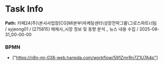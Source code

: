 # Task Info

**Path:** 카페24(주)\본사사업장\[CG]MI본부\마케팅센터\성장전략그룹\그로스파트너팀 / syjeong01 / [275815] 매체사_시장 정보 및 동향 분석 _ 뉴스 내용 수집 / 2025-08-31_00-00-00

### BPMN
- ["https://n8n-mi-038-web.hanpda.com/workflow/591ZmrRn7Z1U7A4p"]

